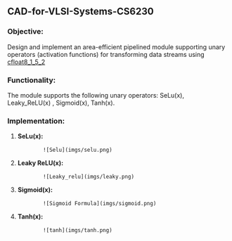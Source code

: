 ## CAD-for-VLSI-Systems-CS6230

### Objective:
Design and implement an area-efficient pipelined module supporting unary operators (activation functions) for transforming data streams using [cfloat8_1_5_2](https://cdn.motor1.com/pdf-files/535242876-tesla-dojo-technology.pdf)


### Functionality:
The module supports the following unary operators: SeLu(x), Leaky_ReLU(x) , Sigmoid(x),  Tanh(x).

### Implementation:
1. **SeLu(x):**

               ![Selu](imgs/selu.png)

3. **Leaky ReLU(x):**
   
               ![Leaky_relu](imgs/leaky.png)
      
4. **Sigmoid(x):**
   
               ![Sigmoid Formula](imgs/sigmoid.png)

5. **Tanh(x):**
   
               ![tanh](imgs/tanh.png)



